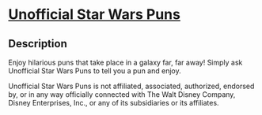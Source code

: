 # [Unofficial Star Wars Puns](https://www.amazon.com/Ryan-Whitwell-Unofficial-Star-Wars/dp/B0816T9WFR/ref=sr_1_1?dchild=1&keywords=unofficial+star+wars+puns&qid=1598479489&s=digital-skills&sr=1-1)

## Description
Enjoy hilarious puns that take place in a galaxy far, far away! Simply ask Unofficial Star Wars Puns to tell you a pun and enjoy.

Unofficial Star Wars Puns is not affiliated, associated, authorized, endorsed by, or in any way officially connected with The Walt Disney Company, Disney Enterprises, Inc., or any of its subsidiaries or its affiliates.

